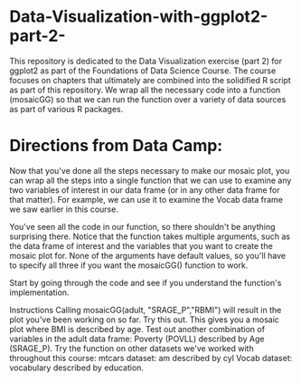 # Data-Visualization-with-ggplot2-part-2-
This repository is dedicated to the Data Visualization exercise (part 2) for ggplot2 as part of the Foundations of Data Science Course. The course focuses on chapters that ultimately are combined into the solidified R script as part of this repository. We wrap all the necessary code into a function (mosaicGG) so that we can run the function over a variety of data sources as part of various R packages.

# Directions from Data Camp:
Now that you've done all the steps necessary to make our mosaic plot, you can wrap all the steps into a single function that we can use to examine any two variables of interest in our data frame (or in any other data frame for that matter). For example, we can use it to examine the Vocab data frame we saw earlier in this course.

You've seen all the code in our function, so there shouldn't be anything surprising there. Notice that the function takes multiple arguments, such as the data frame of interest and the variables that you want to create the mosaic plot for. None of the arguments have default values, so you'll have to specify all three if you want the mosaicGG() function to work.

Start by going through the code and see if you understand the function's implementation.

Instructions
Calling mosaicGG(adult, "SRAGE_P","RBMI") will result in the plot you've been working on so far. Try this out. This gives you a mosaic plot where BMI is described by age.
Test out another combination of variables in the adult data frame: Poverty (POVLL) described by Age (SRAGE_P).
Try the function on other datasets we've worked with throughout this course:
mtcars dataset: am described by cyl
Vocab dataset: vocabulary described by education.
